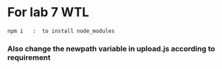 # For lab 7 WTL

```
npm i   :  to install node_modules
```

### Also change the newpath variable in upload.js according to requirement
